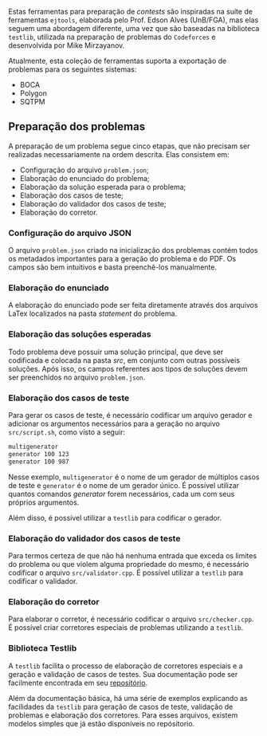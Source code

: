 Estas ferramentas para preparação de *contests* são inspiradas na suíte de ferramentas `ejtools`, elaborada pelo Prof. Edson Alves (UnB/FGA), mas elas seguem uma abordagem diferente, uma vez que são baseadas na biblioteca `testlib`, utilizada na preparação de problemas do `Codeforces` e desenvolvida por Mike Mirzayanov.

Atualmente, esta coleção de ferramentas suporta a exportação de problemas para os seguintes sistemas:
* BOCA
* Polygon
* SQTPM

## Preparação dos problemas

A preparação de um problema segue cinco etapas, que não precisam ser realizadas necessariamente na ordem descrita. Elas consistem em:
* Configuração do arquivo `problem.json`;
* Elaboração do enunciado do problema;
* Elaboração da solução esperada para o problema;
* Elaboração dos casos de teste;
* Elaboração do validador dos casos de teste;
* Elaboração do corretor.

### Configuração do arquivo JSON

O arquivo `problem.json` criado na inicialização dos problemas contém todos os metadados importantes para a geração do problema e do PDF. Os campos são bem intuitivos e basta preenchê-los manualmente.

### Elaboração do enunciado

A elaboração do enunciado pode ser feita diretamente através dos arquivos LaTex localizados na pasta *statement* do problema. 

### Elaboração das soluções esperadas

Todo problema deve possuir uma solução principal, que deve ser codificada e colocada na pasta *src*, em conjunto com outras possíveis soluções. Após isso, os campos referentes aos tipos de soluções devem ser preenchidos no arquivo `problem.json`.

### Elaboração dos casos de teste

Para gerar os casos de teste, é necessário codificar um arquivo gerador e adicionar os argumentos necessários para a geração no arquivo `src/script.sh`, como visto a seguir:

```bash
multigenerator
generator 100 123
generator 100 987
```

Nesse exemplo, `multigenerator` é o nome de um gerador de múltiplos casos de teste e `generator` é o nome de um gerador único. É possível utilizar quantos comandos *generator* forem necessários, cada um com seus próprios argumentos.

Além disso, é possível utilizar a `testlib` para codificar o gerador.

### Elaboração do validador dos casos de teste

Para termos certeza de que não há nenhuma entrada que exceda os limites do problema ou que violem alguma propriedade do mesmo, é necessário codificar o arquivo `src/validator.cpp`. É possível utilizar a `testlib` para codificar o validador.

### Elaboração do corretor

Para elaborar o corretor, é necessário codificar o arquivo `src/checker.cpp`. É possível criar corretores especiais de problemas utilizando a `testlib`.

### Biblioteca Testlib

A `testlib` facilita o processo de elaboração de corretores especiais e a geração e validação de casos de testes. Sua documentação pode ser facilmente encontrada em seu [repositório](https://github.com/MikeMirzayanov/testlib). 

Além da documentação básica, há uma série de exemplos explicando as facilidades da `testlib` para geração de casos de teste, validação de problemas e elaboração dos corretores. Para esses arquivos, existem modelos simples que já estão disponíveis no repósitorio.